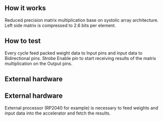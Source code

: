 <!---

This file is used to generate your project datasheet. Please fill in the information below and delete any unused
sections.

You can also include images in this folder and reference them in the markdown. Each image must be less than
512 kb in size, and the combined size of all images must be less than 1 MB.
-->

## How it works
Reduced precision matrix multiplication base on systolic array architecture.
Left side matrix is compressed to 2.6 bits per element.

## How to test
Every cycle feed packed weight data to Input pins and input data to Bidirectional pins.
Strobe Enable pin to start receiving results of the matrix multiplication on the Output pins.

## External hardware

## External hardware
External processor (RP2040 for example) is necessary to feed weights and input data into the accelerator and fetch the results.
